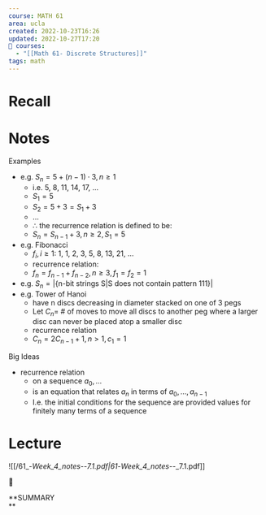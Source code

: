 ```yaml
---
course: MATH 61
area: ucla
created: 2022-10-23T16:26
updated: 2022-10-27T17:20
📕 courses:
  - "[[Math 61- Discrete Structures]]"
tags: math
---
```

# Recall

# Notes

Examples

- e.g. $S_n=5+(n-1)\cdot3,n\ge1$﻿
    - i.e. 5, 8, 11, 14, 17, …
    - $S_1=5$﻿
    - $S_2=5+3=S_1+3$﻿
    - …
    - $\therefore$﻿ the recurrence relation is defined to be:
    - $S_n=S_{n-1}+3,n\ge2,S_1=5$﻿
- e.g. Fibonacci
    - $f_i,i\ge1:$﻿ 1, 1, 2, 3, 5, 8, 13, 21, …
    - recurrence relation:
    - $f_n=f_{n-1}+f_{n-2},n\ge3,f_1=f_2=1$﻿
- e.g. $S_n=|\{\text{n-bit strings S}|\text{S does not contain pattern 111}\}|$﻿
- e.g. Tower of Hanoi
    - have n discs decreasing in diameter stacked on one of 3 pegs
    - Let $C_n=$﻿ # of moves to move all discs to another peg where a larger disc can never be placed atop a smaller disc
    - recurrence relation
    - $C_n=2C_{n-1}+1,n\gt1,c_1=1$﻿

Big Ideas

- recurrence relation
    - on a sequence $a_0,…$﻿
    - is an equation that relates $a_n$﻿ in terms of $a_0,…,a_{n-1}$﻿
    - I.e. the initial conditions for the sequence are provided values for finitely many terms of a sequence

# Lecture

![[/61_-_Week_4_notes_--_7.1.pdf|61_-_Week_4_notes_--_7.1.pdf]]

📌

**SUMMARY  
**